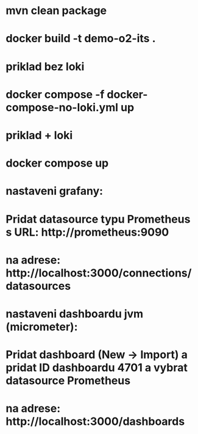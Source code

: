 # mvn clean package
# docker build -t demo-o2-its .

# priklad bez loki
# docker compose -f docker-compose-no-loki.yml up

# priklad + loki
# docker compose up

# nastaveni grafany:
# Pridat datasource typu Prometheus s URL: http://prometheus:9090
# na adrese: http://localhost:3000/connections/datasources

# nastaveni dashboardu jvm (micrometer):
# Pridat dashboard (New -> Import) a pridat ID dashboardu 4701 a vybrat datasource Prometheus
# na adrese: http://localhost:3000/dashboards